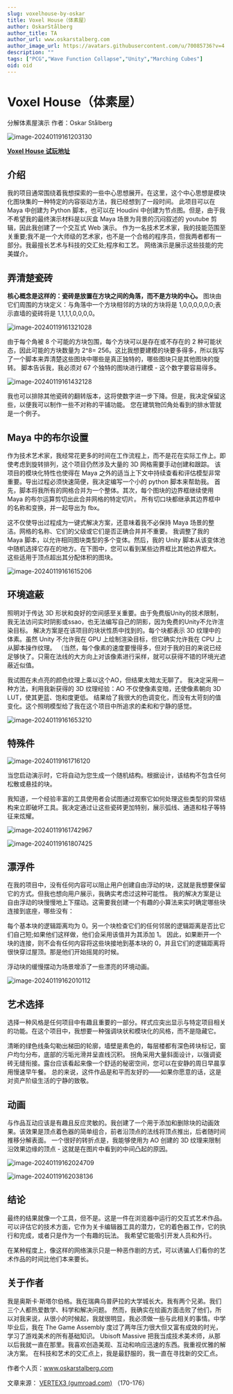 ```yaml
---
slug: voxelhouse-by-oskar
title: Voxel House（体素屋）
author: OskarStålberg
author_title: TA
author_url: www.oskarstalberg.com
author_image_url: https://avatars.githubusercontent.com/u/70085736?v=4
description: ""
tags: ["PCG","Wave Function Collapse","Unity","Marching Cubes"]
oid: oid
---
```

# Voxel House（体素屋）

分解体素屋演示 作者：Oskar Stålberg

<div style={{textAlign: 'center'}}>

![image-20240119161203130](img/2024-01-19-voxelhouse-by-oskar/image-20240119161203130.png)

</div>

**[Voxel House 试玩地址](https://oskarstalberg.com/game/house/index.html)**

## 介绍

我的项目通常围绕着我想探索的一些中心思想展开。在这里，这个中心思想是模块化图块集的一种特定的内容驱动方法，我已经想到了一段时间。
此项目可以在 Maya 中创建为 Python 脚本，也可以在 Houdini 中创建为节点图。但是，由于我不希望我的最终演示材料是以灰盒 Maya 场景为背景的沉闷叙述的 youtube 剪辑，因此我创建了一个交互式 Web 演示。
作为一名技术艺术家，我的技能范围至关重要;我不是一个大师级的艺术家，也不是一个合格的程序员，但我两者都有一部分。我最擅长艺术与科技的交汇处;程序和工艺。
网络演示是展示这些技能的完美媒介。

## 弄清楚瓷砖

**核心概念是这样的：瓷砖是放置在方块之间的角落，而不是方块的中心。**
图块由它们周围的方块定义：与角落中一个方块相邻的方块的方块将是 1,0,0,0,0,0,0;表示直墙的瓷砖将是 1,1,1,1,0,0,0,0。

<div style={{textAlign: 'center'}}>

![image-20240119161321028](img/2024-01-19-voxelhouse-by-oskar/image-20240119161321028.png)

</div>

<!-- truncate -->

由于每个角被 8 个可能的方块包围，每个方块可以是存在或不存在的 2 种可能状态，因此可能的方块数量为 2^8= 256。这比我想要建模的块要多得多，所以我写了一个脚本来弄清楚这些图块中哪些是真正独特的，哪些图块只是其他图块的旋转。
脚本告诉我，我必须对 67 个独特的图块进行建模 - 这个数字要容易得多。

<div style={{textAlign: 'center'}}>

![image-20240119161432128](img/2024-01-19-voxelhouse-by-oskar/image-20240119161432128.png)

</div>

我也可以排除其他瓷砖的翻转版本，这将使数字进一步下降。但是，我决定保留这些，以便我可以制作一些不对称的平铺功能。
您在建筑物凹角处看到的排水管就是一个例子。

## Maya 中的布尔设置

作为技术艺术家，我经常花更多的时间在工作流程上，而不是花在实际工作上。即使考虑到旋转排列，这个项目仍然涉及大量的 3D 网格需要手动创建和跟踪。
该项目的模块化特性也使得在 Maya 之外的适当上下文中持续查看和评估模型非常重要。导出过程必须快速简便，我决定编写一个小的 python 脚本来帮助我。
首先，脚本将我所有的网格合并为一个整体。其次，每个图块的边界框继续使用 Maya 的布尔运算剪切出此合并网格的特定切片。
所有切口块都继承其边界框中的名称和变换，并一起导出为 fbx。

这不仅使导出过程成为一键式解决方案，还意味着我不必保持 Maya 场景的整洁。网格的名称、它们的父级或它们是否正确合并并不重要。
我调整了我的 Maya 脚本，以允许相同图块类型的多个变体。然后，我的 Unity 脚本从该变体池中随机选择它存在的地方。在下图中，您可以看到某些边界框比其他边界框大。
这些适用于顶点超出其分配体积的图块。

<div style={{textAlign: 'center'}}>

![image-20240119161615206](img/2024-01-19-voxelhouse-by-oskar/image-20240119161615206.png)
</div>

## 环境遮蔽

照明对于传达 3D 形状和良好的空间感至关重要。由于免费版Unity的技术限制，我无法访问实时阴影或ssao，也无法编写自己的阴影，因为免费的Unity不允许渲染目标。
解决方案是在该项目的块状性质中找到的。每个块都表示 3D 纹理中的体素。虽然 Unity 不允许我在 GPU 上绘制渲染目标，但它确实允许我在 CPU 上从脚本操作纹理。
（当然，每个像素的速度要慢得多，但对于我的目的来说已经足够快了。只需在法线的大方向上对该像素进行采样，就可以获得不错的环境光遮蔽近似值。

我试图在未点亮的颜色纹理上乘以这个AO，但结果太暗太无聊了。
我决定采用一种方法，利用我新获得的 3D 纹理经验：AO 不仅使像素变暗，还使像素朝向 3D LUT，使其更蓝、饱和度更低。
结果给了我很大的色调变化，而没有太苛刻的值变化。这个照明模型给了我在这个项目中所追求的柔和和宁静的感觉。

<div style={{textAlign: 'center'}}>

![image-20240119161653210](img/2024-01-19-voxelhouse-by-oskar/image-20240119161653210.png)

</div>

## 特殊件

<div style={{textAlign: 'center'}}>

![image-20240119161716120](img/2024-01-19-voxelhouse-by-oskar/image-20240119161716120.png)
</div>


当您启动演示时，它将自动为您生成一个随机结构。根据设计，该结构不包含任何松散或悬挂的块。

我知道，一个经验丰富的工具使用者会试图通过观察它如何处理这些类型的异常结构来立即破坏工具。我决定通过让这些瓷砖更加特别，展示弧线、通道和柱子等特征来炫耀。

<div style={{textAlign: 'center'}}>

![image-20240119161742967](img/2024-01-19-voxelhouse-by-oskar/image-20240119161742967.png)

![image-20240119161807425](img/2024-01-19-voxelhouse-by-oskar/image-20240119161807425.png)

</div>

## 漂浮件

在我的项目中，没有任何内容可以阻止用户创建自由浮动的块，这就是我想要保留它的方式。但我也想向用户展示，我确实考虑过这种可能性。
我的解决方案是让自由浮动的块慢慢地上下摆动。这需要我创建一个有趣的小算法来实时确定哪些块连接到底座，哪些没有：

每个基本块的逻辑距离均为 0。另一个块检查它们的任何邻居的逻辑距离是否比它们自己短;如果他们这样做，他们会采用该值并为其添加 1。
因此，如果断开一个块的连接，则不会有任何内容将这些块接地到基本块的 0，并且它们的逻辑距离将很快穿过屋顶。那是他们开始摇晃的时候。

浮动块的缓慢摆动为场景增添了一些漂亮的环境动画。

<div style={{textAlign: 'center'}}>

![image-20240119162010112](img/2024-01-19-voxelhouse-by-oskar/image-20240119162010112.png)

</div>

## 艺术选择

选择一种风格是任何项目中有趣且重要的一部分。样式应突出显示与特定项目相关的功能。在这个项目中，我想要一种强调块状和模块化的风格，而不是隐藏它。

清晰的绿色线条勾勒出梯田的轮廓，墙壁是素色的，每层楼都有深色砖块标记，窗户均匀分布，底部的污垢光滑并呈直线沉积。
拐角采用大量斜面设计，以强调瓷砖无缝衔接。露台应该看起来像一个舒适的秘密空间，您可以在安静的周日早晨享用慢速早午餐。
总的来说，这件作品是和平而友好的——如果你愿意的话，这是对资产阶级生活的宁静的致敬。

## 动画

与作品互动应该是有趣且反应灵敏的。我创建了一个用于添加和删除块的动画效果。该效果是顶点着色器的简单组合，前者沿顶点的法线将顶点推出，后者随时间推移分解表面。
一个很好的转折点是，我能够使用为 AO 创建的 3D 纹理来限制沿效果边缘的顶点 - 这就是在图片中看到的中间凸起的原因。

<div style={{textAlign: 'center'}}>

![image-20240119162024709](img/2024-01-19-voxelhouse-by-oskar/image-20240119162024709.png)

![image-20240119162038136](img/2024-01-19-voxelhouse-by-oskar/image-20240119162038136.png)

</div>

## 结论

最终的结果就像一个工具，但不是。这是一件在浏览器中运行的交互式艺术作品。可以评估它的技术方面，它作为关卡编辑器工具的潜力，它的着色器工作，它的执行和完成，或者只是作为一个有趣的玩法。
我希望它能吸引开发人员和外行。

在某种程度上，像这样的网络演示只是一种恶作剧的方式，可以诱骗人们看你的艺术作品的时间比他们本来要长。

## 关于作者

我是奥斯卡·斯塔尔伯格。我在瑞典乌普萨拉的大学城长大。我有两个兄弟。我们三个人都热爱数学、科学和解决问题。
然而，我确实在绘画方面击败了他们，所以对我来说，从很小的时候起，我就很明显，我必须做一些与此相关的事情。中学毕业后，我在 The Game Assembly 度过了两年压力很大但又富有成效的时光，学习了游戏美术的所有基础知识。
Ubisoft Massive 把我当成技术美术师，从那以后我就一直在那里。我喜欢创造美观、互动和响应迅速的东西。我重视优雅的解决方案。
在科技和艺术的交汇点上，我是最舒服的，我一直在寻找新的交汇点。

作者个人页：www.oskarstalberg.com

文章来源： [VERTEX3 (gumroad.com)](https://ryanhawkins.gumroad.com/l/Nivt) （170-176）
